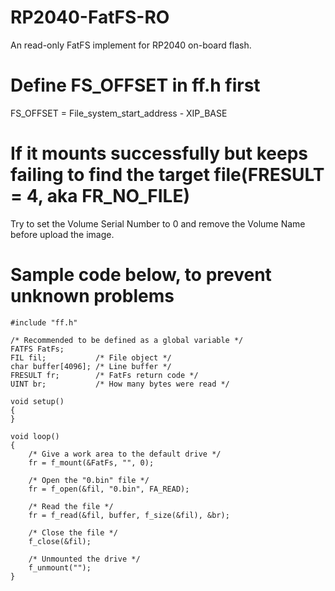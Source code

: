 # RP2040-FatFS-RO
An read-only FatFS implement for RP2040 on-board flash.
# Define FS_OFFSET in ff.h first
FS_OFFSET = File_system_start_address - XIP_BASE
# If it mounts successfully but keeps failing to find the target file(FRESULT = 4, aka FR_NO_FILE)
Try to set the Volume Serial Number to 0 and remove the Volume Name before upload the image.
# Sample code below, to prevent unknown problems
```
#include "ff.h"

/* Recommended to be defined as a global variable */
FATFS FatFs;
FIL fil;           /* File object */
char buffer[4096]; /* Line buffer */
FRESULT fr;        /* FatFs return code */
UINT br;           /* How many bytes were read */

void setup()
{
}

void loop()
{
    /* Give a work area to the default drive */
    fr = f_mount(&FatFs, "", 0);

    /* Open the "0.bin" file */
    fr = f_open(&fil, "0.bin", FA_READ);

    /* Read the file */
    fr = f_read(&fil, buffer, f_size(&fil), &br);

    /* Close the file */
    f_close(&fil);

    /* Unmounted the drive */
    f_unmount("");
}
```
